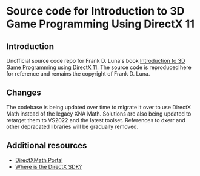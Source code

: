 # Source code for Introduction to 3D Game Programming Using DirectX 11

## Introduction

Unofficial source code repo for Frank D. Luna's book [Introduction to 3D Game Programming using DirectX 11](http://www.d3dcoder.net/d3d11.htm). The source code is reproduced here for reference and remains the copyright of Frank D. Luna.

## Changes

The codebase is being updated over time to migrate it over to use DirectX Math instead of the legacy XNA Math. Solutions are also being updated to retarget them to VS2022 and the latest toolset. References to dxerr and other depracated libraries will be gradually removed.

## Additional resources

* [DirectXMath Portal](https://docs.microsoft.com/en-us/windows/win32/dxmath/directxmath-portal)
* [Where is the DirectX SDK?](https://docs.microsoft.com/en-us/windows/win32/directx-sdk--august-2009-)
